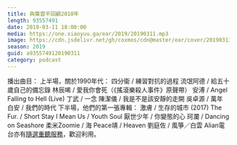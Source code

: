 ```yaml
---
title: 與葉雲平回顧2018年
length: 93557491
date: 2019-03-11 18:00:00
media: https://one.xiaoyuu.ga/ear/2019/20190311.mp3
image: https://cdn.jsdelivr.net/gh/coxmos/cdn@master/ear/cover/20190311.jpeg
season: 2019
guid: a9355749120190311
category: podcast
---
```


播出曲目：
上半場，關於1990年代：
四分衛 / 練習對抗的過程
流氓阿德 / 給五十歲自己的備忘錄
林辰唏 / 愛我你會死（《搖滾樂殺人事件》原聲帶）
安溥 / Angel Falling to Hell (Live)
丁武 / 一念
陳潔儀 / 我是不是該安靜的走開
吳卓源 / 萬年
白安 / 我們的時代
下半場，他們的第一張專輯：
激膚 / 生存的城市 (2017)
The Fur. / Short Stay
I Mean Us / Youth Soul
厭世少年 / 你變態的心
珂瀾 / Dancing on Seashore
柔米Zoomie / 海
Peace靖 / Heaven
劉庭佐 / 風箏／白雲
Alian電台亦有<a href="http://alian963.ipcf.org.tw/programs_view.php">隨選重聽服務</a>，歡迎利用。

